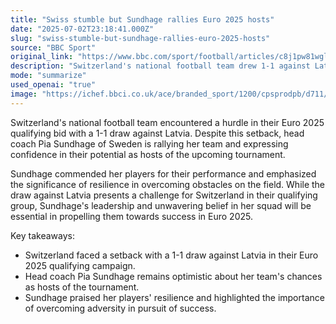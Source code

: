 ```yaml
---
title: "Swiss stumble but Sundhage rallies Euro 2025 hosts"
date: "2025-07-02T23:18:41.000Z"
slug: "swiss-stumble-but-sundhage-rallies-euro-2025-hosts"
source: "BBC Sport"
original_link: "https://www.bbc.com/sport/football/articles/c8j1pw81wglo"
description: "Switzerland's national football team drew 1-1 against Latvia in their Euro 2025 qualifying match, posing a challenge in their bid for the tournament. Head coach Pia Sundhage is rallying her team and expressing confidence in their potential as hosts of the upcoming event. Sundhage commended her players for their performance, emphasizing the importance of resilience in overcoming obstacles on the field to achieve success in Euro 2025."
mode: "summarize"
used_openai: "true"
image: "https://ichef.bbci.co.uk/ace/branded_sport/1200/cpsprodpb/d711/live/44355a60-579b-11f0-9074-8989d8c97d87.jpg"
---
```


Switzerland's national football team encountered a hurdle in their Euro 2025 qualifying bid with a 1-1 draw against Latvia. Despite this setback, head coach Pia Sundhage of Sweden is rallying her team and expressing confidence in their potential as hosts of the upcoming tournament.

Sundhage commended her players for their performance and emphasized the significance of resilience in overcoming obstacles on the field. While the draw against Latvia presents a challenge for Switzerland in their qualifying group, Sundhage's leadership and unwavering belief in her squad will be essential in propelling them towards success in Euro 2025.

Key takeaways:
- Switzerland faced a setback with a 1-1 draw against Latvia in their Euro 2025 qualifying campaign.
- Head coach Pia Sundhage remains optimistic about her team's chances as hosts of the tournament.
- Sundhage praised her players' resilience and highlighted the importance of overcoming adversity in pursuit of success.